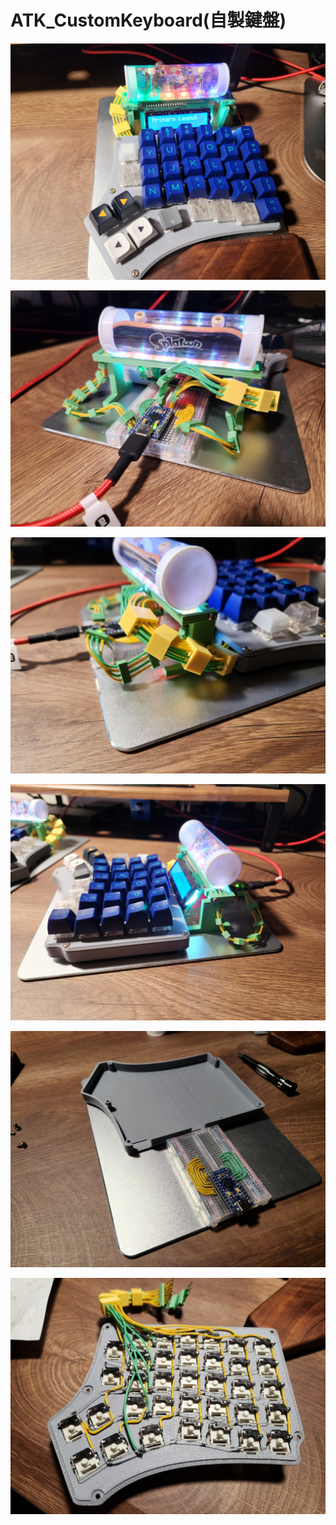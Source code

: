 # ATK_CustomKeyboard(自製鍵盤)

![](https://github.com/AtkSeeGow/ATK_CustomKeyboard/blob/dev/img/20241006_190546.jpg)

![](https://github.com/AtkSeeGow/ATK_CustomKeyboard/blob/dev/img/20241006_185223.jpg)

![](https://github.com/AtkSeeGow/ATK_CustomKeyboard/blob/dev/img/20241006_185228.jpg)

![](https://github.com/AtkSeeGow/ATK_CustomKeyboard/blob/dev/img/20241006_185239.jpg)

![](https://github.com/AtkSeeGow/ATK_CustomKeyboard/blob/dev/img/20241008_084650.jpg)

![](https://github.com/AtkSeeGow/ATK_CustomKeyboard/blob/dev/img/20241008_084701.jpg)